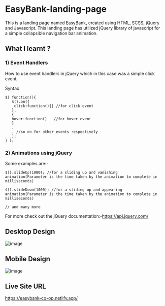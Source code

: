 # EasyBank-landing-page
This is a landing page named EasyBank, created using HTML, SCSS, jQuery and Javascript.
This landing page has utilized jQuery library of javascript for a simple collapsible navigation bar animation.
## What I learnt ?

### 1) Event Handlers
How to use event handlers in jQuery which in this case was a simple click event,

Syntax 
```
$( function(){
   $().on({
    click:function(){} //for click event
   },
   {
   hover:function()   //for hover event
   }
   .
   . //so on for other events respectively
   );
} );
```
### 2) Animations using jQuery
Some examples are:-
```
$().slideUp(1000); //for a sliding up and vanishing animation(Parameter is the time taken by the animation to complete in milliseconds)

$().slideDown(1000); //for a sliding up and appearing animation(Parameter is the time taken by the animation to complete in milliseconds)

// and many more
```
For more check out the jQuery documentation:-https://api.jquery.com/

## Desktop Design
![image](https://user-images.githubusercontent.com/78952955/147412372-797543b0-3814-4a24-8080-37c038bf97be.png)
## Mobile Design
![image](https://user-images.githubusercontent.com/78952955/147412393-44bc53b6-8d52-4153-9396-579d52021d84.png)
## Live Site URL
https://easybank-co-op.netlify.app/
